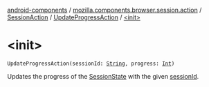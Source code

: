 [android-components](../../../index.md) / [mozilla.components.browser.session.action](../../index.md) / [SessionAction](../index.md) / [UpdateProgressAction](index.md) / [&lt;init&gt;](./-init-.md)

# &lt;init&gt;

`UpdateProgressAction(sessionId: `[`String`](https://kotlinlang.org/api/latest/jvm/stdlib/kotlin/-string/index.html)`, progress: `[`Int`](https://kotlinlang.org/api/latest/jvm/stdlib/kotlin/-int/index.html)`)`

Updates the progress of the [SessionState](../../../mozilla.components.browser.session.state/-session-state/index.md) with the given [sessionId](session-id.md).


